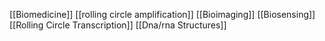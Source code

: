 [[Biomedicine]]
[[rolling circle amplification]]
[[Bioimaging]]
[[Biosensing]]
[[Rolling Circle Transcription]]
[[Dna/rna Structures]]
